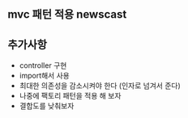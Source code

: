 ## mvc 패턴 적용 newscast

## 추가사항
- controller 구현
- import해서 사용
- 최대한 의존성을 감소시켜야 한다 (인자로 넘겨서 준다)
- 나중에 팩토리 패턴을 적용 해 보자
- 결합도를 낮춰보자